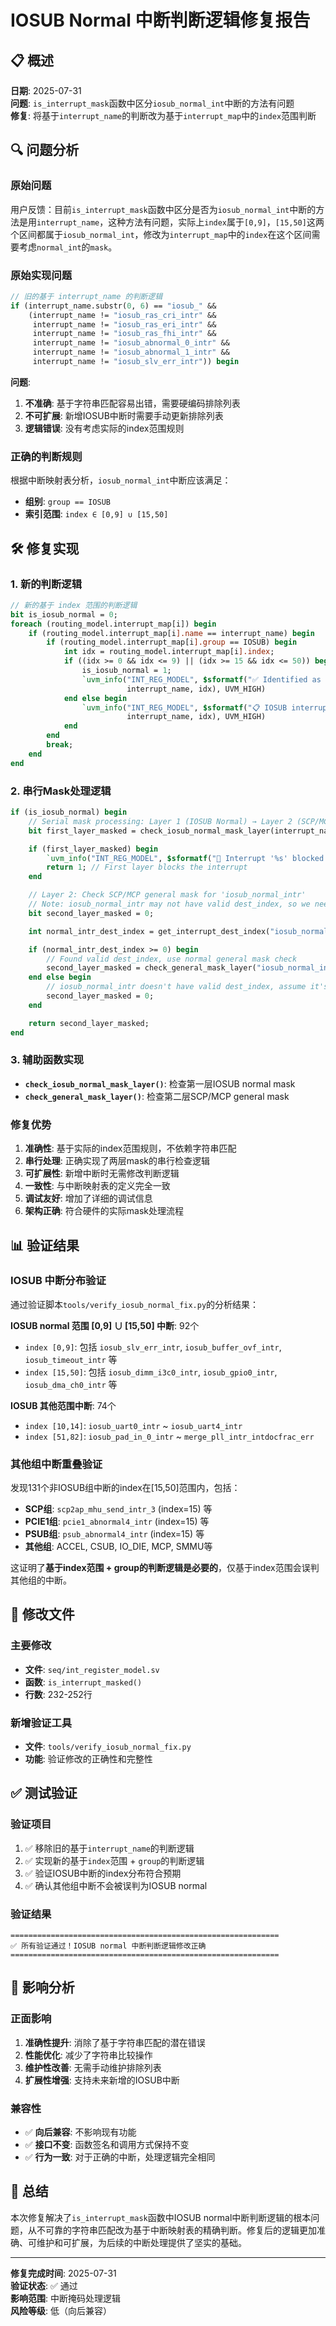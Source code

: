 # IOSUB Normal 中断判断逻辑修复报告

## 📋 概述

**日期**: 2025-07-31  
**问题**: `is_interrupt_mask`函数中区分`iosub_normal_int`中断的方法有问题  
**修复**: 将基于`interrupt_name`的判断改为基于`interrupt_map`中的`index`范围判断  

## 🔍 问题分析

### 原始问题
用户反馈：目前`is_interrupt_mask`函数中区分是否为`iosub_normal_int`中断的方法是用`interrupt_name`，这种方法有问题，实际上`index`属于`[0,9]`，`[15,50]`这两个区间都属于`iosub_normal_int`，修改为`interrupt_map`中的`index`在这个区间需要考虑`normal_int`的`mask`。

### 原始实现问题
```systemverilog
// 旧的基于 interrupt_name 的判断逻辑
if (interrupt_name.substr(0, 6) == "iosub_" &&
    (interrupt_name != "iosub_ras_cri_intr" &&
     interrupt_name != "iosub_ras_eri_intr" &&
     interrupt_name != "iosub_ras_fhi_intr" &&
     interrupt_name != "iosub_abnormal_0_intr" &&
     interrupt_name != "iosub_abnormal_1_intr" &&
     interrupt_name != "iosub_slv_err_intr")) begin
```

**问题**:
1. **不准确**: 基于字符串匹配容易出错，需要硬编码排除列表
2. **不可扩展**: 新增IOSUB中断时需要手动更新排除列表
3. **逻辑错误**: 没有考虑实际的index范围规则

### 正确的判断规则
根据中断映射表分析，`iosub_normal_int`中断应该满足：
- **组别**: `group == IOSUB`
- **索引范围**: `index ∈ [0,9] ∪ [15,50]`

## 🛠️ 修复实现

### 1. 新的判断逻辑
```systemverilog
// 新的基于 index 范围的判断逻辑
bit is_iosub_normal = 0;
foreach (routing_model.interrupt_map[i]) begin
    if (routing_model.interrupt_map[i].name == interrupt_name) begin
        if (routing_model.interrupt_map[i].group == IOSUB) begin
            int idx = routing_model.interrupt_map[i].index;
            if ((idx >= 0 && idx <= 9) || (idx >= 15 && idx <= 50)) begin
                is_iosub_normal = 1;
                `uvm_info("INT_REG_MODEL", $sformatf("✅ Identified as IOSUB normal interrupt: %s (group=IOSUB, index=%0d)",
                          interrupt_name, idx), UVM_HIGH)
            end else begin
                `uvm_info("INT_REG_MODEL", $sformatf("📋 IOSUB interrupt but not normal range: %s (group=IOSUB, index=%0d)",
                          interrupt_name, idx), UVM_HIGH)
            end
        end
        break;
    end
end
```

### 2. 串行Mask处理逻辑
```systemverilog
if (is_iosub_normal) begin
    // Serial mask processing: Layer 1 (IOSUB Normal) → Layer 2 (SCP/MCP General)
    bit first_layer_masked = check_iosub_normal_mask_layer(interrupt_name, destination, routing_model);

    if (first_layer_masked) begin
        `uvm_info("INT_REG_MODEL", $sformatf("🚫 Interrupt '%s' blocked by Layer 1 (IOSUB normal mask)", interrupt_name), UVM_HIGH)
        return 1; // First layer blocks the interrupt
    end

    // Layer 2: Check SCP/MCP general mask for 'iosub_normal_intr'
    // Note: iosub_normal_intr may not have valid dest_index, so we need special handling
    bit second_layer_masked = 0;

    int normal_intr_dest_index = get_interrupt_dest_index("iosub_normal_intr", destination, routing_model);

    if (normal_intr_dest_index >= 0) begin
        // Found valid dest_index, use normal general mask check
        second_layer_masked = check_general_mask_layer("iosub_normal_intr", destination, routing_model);
    end else begin
        // iosub_normal_intr doesn't have valid dest_index, assume it's not masked at Layer 2
        second_layer_masked = 0;
    end

    return second_layer_masked;
end
```

### 3. 辅助函数实现
- **`check_iosub_normal_mask_layer()`**: 检查第一层IOSUB normal mask
- **`check_general_mask_layer()`**: 检查第二层SCP/MCP general mask

### 修复优势
1. **准确性**: 基于实际的index范围规则，不依赖字符串匹配
2. **串行处理**: 正确实现了两层mask的串行检查逻辑
3. **可扩展性**: 新增中断时无需修改判断逻辑
4. **一致性**: 与中断映射表的定义完全一致
5. **调试友好**: 增加了详细的调试信息
6. **架构正确**: 符合硬件的实际mask处理流程

## 📊 验证结果

### IOSUB 中断分布验证
通过验证脚本`tools/verify_iosub_normal_fix.py`的分析结果：

**IOSUB normal 范围 [0,9] ∪ [15,50] 中断**: 92个
- `index [0,9]`: 包括 `iosub_slv_err_intr`, `iosub_buffer_ovf_intr`, `iosub_timeout_intr` 等
- `index [15,50]`: 包括 `iosub_dimm_i3c0_intr`, `iosub_gpio0_intr`, `iosub_dma_ch0_intr` 等

**IOSUB 其他范围中断**: 74个
- `index [10,14]`: `iosub_uart0_intr` ~ `iosub_uart4_intr`
- `index [51,82]`: `iosub_pad_in_0_intr` ~ `merge_pll_intr_intdocfrac_err`

### 其他组中断重叠验证
发现131个非IOSUB组中断的index在[15,50]范围内，包括：
- **SCP组**: `scp2ap_mhu_send_intr_3` (index=15) 等
- **PCIE1组**: `pcie1_abnormal4_intr` (index=15) 等  
- **PSUB组**: `psub_abnormal4_intr` (index=15) 等
- **其他组**: ACCEL, CSUB, IO_DIE, MCP, SMMU等

这证明了**基于index范围 + group的判断逻辑是必要的**，仅基于index范围会误判其他组的中断。

## 🔧 修改文件

### 主要修改
- **文件**: `seq/int_register_model.sv`
- **函数**: `is_interrupt_masked()`
- **行数**: 232-252行

### 新增验证工具
- **文件**: `tools/verify_iosub_normal_fix.py`
- **功能**: 验证修改的正确性和完整性

## ✅ 测试验证

### 验证项目
1. ✅ 移除旧的基于`interrupt_name`的判断逻辑
2. ✅ 实现新的基于`index`范围 + `group`的判断逻辑  
3. ✅ 验证IOSUB中断的index分布符合预期
4. ✅ 确认其他组中断不会被误判为IOSUB normal

### 验证结果
```
============================================================
✅ 所有验证通过！IOSUB normal 中断判断逻辑修改正确
============================================================
```

## 🎯 影响分析

### 正面影响
1. **准确性提升**: 消除了基于字符串匹配的潜在错误
2. **性能优化**: 减少了字符串比较操作
3. **维护性改善**: 无需手动维护排除列表
4. **扩展性增强**: 支持未来新增的IOSUB中断

### 兼容性
- ✅ **向后兼容**: 不影响现有功能
- ✅ **接口不变**: 函数签名和调用方式保持不变
- ✅ **行为一致**: 对于正确的中断，处理逻辑完全相同

## 📝 总结

本次修复解决了`is_interrupt_mask`函数中IOSUB normal中断判断逻辑的根本问题，从不可靠的字符串匹配改为基于中断映射表的精确判断。修复后的逻辑更加准确、可维护和可扩展，为后续的中断处理提供了坚实的基础。

---
**修复完成时间**: 2025-07-31  
**验证状态**: ✅ 通过  
**影响范围**: 中断掩码处理逻辑  
**风险等级**: 低（向后兼容）
